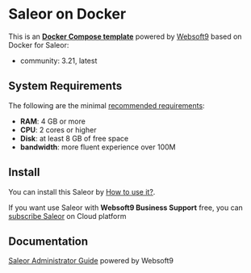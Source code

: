 # Saleor on Docker  

This is an **[Docker Compose template](https://github.com/Websoft9/docker-library)** powered by [Websoft9](https://www.websoft9.com) based on Docker for Saleor:


 - community:  3.21, latest


## System Requirements

The following are the minimal [recommended requirements](https://saleor.io/):

* **RAM**: 4 GB or more
* **CPU**: 2 cores or higher
* **Disk**: at least 8 GB of free space
* **bandwidth**: more fluent experience over 100M  

## Install

You can install this Saleor by [How to use it?](https://github.com/Websoft9/docker-library#how-to-use-it).   

If you want use Saleor with **Websoft9 Business Support** free, you can [subscribe Saleor](https://www.websoft9.com/apps) on Cloud platform

## Documentation

[Saleor Administrator Guide](https://support.websoft9.com/docs/saleor) powered by Websoft9
